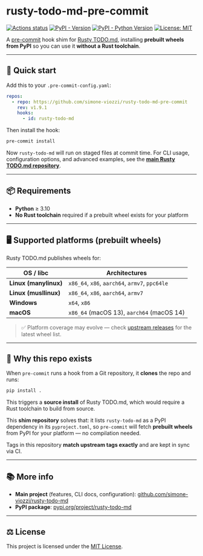 # rusty-todo-md-pre-commit

[![Actions status](https://github.com/simone-viozzi/rusty-todo-md-pre-commit/actions/workflows/main.yaml/badge.svg)](https://github.com/simone-viozzi/rusty-todo-md-pre-commit/actions)
[![PyPI - Version](https://img.shields.io/pypi/v/rusty-todo-md.svg)](https://pypi.org/project/rusty-todo-md/)
[![PyPI - Python Version](https://img.shields.io/pypi/pyversions/rusty-todo-md.svg)](https://pypi.org/project/rusty-todo-md/)
[![License: MIT](https://img.shields.io/badge/license-MIT-blue.svg)](LICENSE)

A [pre-commit](https://pre-commit.com/) hook shim for [Rusty TODO.md](https://github.com/simone-viozzi/rusty-todo-md),
installing **prebuilt wheels from PyPI** so you can use it **without a Rust toolchain**.

---


## 🚀 Quick start

Add this to your `.pre-commit-config.yaml`:

```yaml
repos:
  - repo: https://github.com/simone-viozzi/rusty-todo-md-pre-commit
    rev: v1.9.1
    hooks:
      - id: rusty-todo-md
```

Then install the hook:

```sh
pre-commit install
```

Now `rusty-todo-md` will run on staged files at commit time.
For CLI usage, configuration options, and advanced examples, see the **[main Rusty TODO.md repository](https://github.com/simone-viozzi/rusty-todo-md)**.

---

## 📦 Requirements

- **Python** ≥ 3.10
- **No Rust toolchain** required if a prebuilt wheel exists for your platform

---

## 🖥️ Supported platforms (prebuilt wheels)

Rusty TODO.md publishes wheels for:

| OS / libc             | Architectures                                  |
| --------------------- | ---------------------------------------------- |
| **Linux (manylinux)** | `x86_64`, `x86`, `aarch64`, `armv7`, `ppc64le` |
| **Linux (musllinux)** | `x86_64`, `x86`, `aarch64`, `armv7`            |
| **Windows**           | `x64`, `x86`                                   |
| **macOS**             | `x86_64` (macOS 13), `aarch64` (macOS 14)      |

> ✅ Platform coverage may evolve — check [upstream releases](https://github.com/simone-viozzi/rusty-todo-md/releases) for the latest wheel list.

---

## 📌 Why this repo exists

When `pre-commit` runs a hook from a Git repository, it **clones** the repo and runs:

```sh
pip install .
```

This triggers a **source install** of Rusty TODO.md, which would require a Rust toolchain to build from source.

This **shim repository** solves that:
it lists `rusty-todo-md` as a PyPI dependency in its `pyproject.toml`, so `pre-commit` will fetch **prebuilt wheels** from PyPI for your platform — no compilation needed.

Tags in this repository **match upstream tags exactly** and are kept in sync via CI.

---

## 📚 More info

- **Main project** (features, CLI docs, configuration): [github.com/simone-viozzi/rusty-todo-md](https://github.com/simone-viozzi/rusty-todo-md)
- **PyPI package**: [pypi.org/project/rusty-todo-md](https://pypi.org/project/rusty-todo-md)

---

## ⚖️ License

This project is licensed under the [MIT License](LICENSE).

